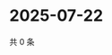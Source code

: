 # 2025-07-22

共 0 条

<!-- BEGIN ZHIHUVIDEO -->
<!-- 最后更新时间 Tue Jul 22 2025 02:18:07 GMT+0800 (China Standard Time) -->

<!-- END ZHIHUVIDEO -->

